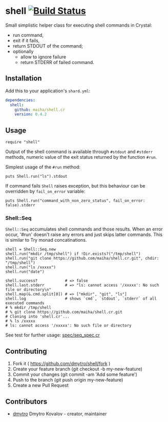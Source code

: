 # shell [![Build Status](https://travis-ci.org/maiha/shell.cr.svg?branch=master)](https://travis-ci.org/maiha/shell.cr)

Small simplistic helper class for executing shell commands in Crystal:

- run command,
- exit if it fails,
- return STDOUT of the command;
- optionally
  - allow to ignore failure
  - return STDERR of failed command.

## Installation


Add this to your application's `shard.yml`:

```yaml
dependencies:
  shell:
    github: maiha/shell.cr
    version: 0.4.2
```


## Usage


```crystal
require "shell"
```

Output of the shell command is available through `#stdout` and `#stderr`
methods, numeric value of the exit status returned by the function `#run`.

Simplest usage of the `#run` method:

```crystal
puts Shell.run("ls").stdout
```


If command fails `Shell` raises exception, but this behaviour can be
overridden by `fail_on_error` variable:

```crystal
puts Shell.run("command_with_non_zero_status", fail_on_error: false).stderr
```

### Shell::Seq

`Shell::Seq` accumulates shell commands and those results.
When an error occur, '#run' doesn't raise any errors and just skips latter commands.
This is similar to Try monad concatinations.

```crystal
shell = Shell::Seq.new
shell.run("mkdir /tmp/shell") if !Dir.exists?("/tmp/shell")
shell.run("git clone https://github.com/maiha/shell.cr.git", chdir: "/tmp/shell")
shell.run("ls /xxxxx")
shell.run("date")

shell.success?            # => false
shell.last.stderr         # => "ls: cannot access '/xxxxx': No such file or directory\n"
shell.map(&.cmd.split[0]) # => ["mkdir", "git", "ls"]
shell.log                 # shows `cmd`, `stdout`, `stderr` of all executed commands
# % mkdir /tmp/shell
# % git clone https://github.com/maiha/shell.cr.git
# Cloning into 'shell.cr'...
# % ls /xxxxx
# ls: cannot access '/xxxxx': No such file or directory
```

See test for further usage: [spec/seq_spec.cr](spec/seq_spec.cr)

## Contributing

1. Fork it ( https://github.com/dmytro/shell/fork )
2. Create your feature branch (git checkout -b my-new-feature)
3. Commit your changes (git commit -am 'Add some feature')
4. Push to the branch (git push origin my-new-feature)
5. Create a new Pull Request

## Contributors

- [dmytro](https://github.com/dmytro) Dmytro Kovalov - creator, maintainer
